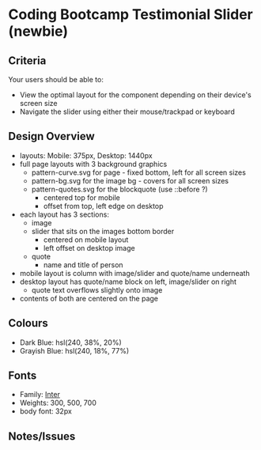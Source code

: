 # Coding Bootcamp Testimonial Slider (newbie)

## Criteria

Your users should be able to:

- View the optimal layout for the component depending on their device's screen
  size
- Navigate the slider using either their mouse/trackpad or keyboard

## Design Overview

- layouts: Mobile: 375px, Desktop: 1440px
- full page layouts with 3 background graphics
  - pattern-curve.svg for page - fixed bottom, left for all screen sizes
  - pattern-bg.svg for the image bg - covers for all screen sizes
  - pattern-quotes.svg for the blockquote (use ::before ?)
    - centered top for mobile
    - offset from top, left edge on desktop
- each layout has 3 sections:
  - image
  - slider that sits on the images bottom border
    - centered on mobile layout
    - left offset on desktop image
  - quote
    - name and title of person
- mobile layout is column with image/slider and quote/name underneath
- desktop layout has quote/name block on left, image/slider on right
  - quote text overflows slightly onto image
- contents of both are centered on the page

## Colours

- Dark Blue: hsl(240, 38%, 20%)
- Grayish Blue: hsl(240, 18%, 77%)

## Fonts

- Family: [Inter](https://fonts.google.com/specimen/Inter)
- Weights: 300, 500, 700
- body font: 32px

## Notes/Issues
